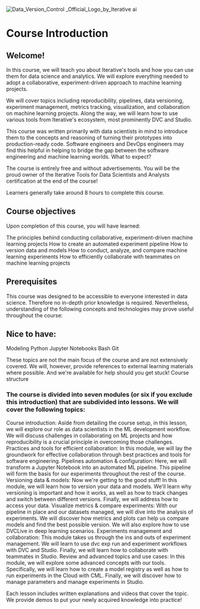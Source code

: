 

![Data_Version_Control _Official_Logo_by_Iterative ai](https://github.com/santhoshmlops/DVC_Course/assets/133121635/c65bf408-15c6-43e5-bf47-e0ebfefa055a)




# Course Introduction

## Welcome!

In this course, we will teach you about Iterative's tools and how you can use them for data science and analytics. We will explore everything needed to adopt a collaborative, experiment-driven approach to machine learning projects.

We will cover topics including reproducibility, pipelines, data versioning, experiment management, metrics tracking, visualization, and collaboration on machine learning projects. Along the way, we will learn how to use various tools from Iterative's ecosystem, most prominently DVC and Studio.

This course was written primarily with data scientists in mind to introduce them to the concepts and reasoning of turning their prototypes into production-ready code. Software engineers and DevOps engineers may find this helpful in helping to bridge the gap between the software engineering and machine learning worlds.
What to expect?

The course is entirely free and without advertisements. You will be the proud owner of the Iterative Tools for Data Scientists and Analysts certification at the end of the course!

Learners generally take around 8 hours to complete this course.

## Course objectives

Upon completion of this course, you will have learned:

The principles behind conducting collaborative, experiment-driven machine learning projects
How to create an automated experiment pipeline
How to version data and models
How to conduct, analyze, and compare machine learning experiments
How to efficiently collaborate with teammates on machine learning projects

## Prerequisites
This course was designed to be accessible to everyone interested in data science. Therefore no in-depth prior knowledge is required. Nevertheless, understanding of the following concepts and technologies may prove useful throughout the course:

##  Nice to have:

Modeling
Python
Jupyter Notebooks
Bash
Git

These topics are not the main focus of the course and are not extensively covered. We will, however, provide references to external learning materials where possible. And we're available for help should you get stuck!
Course structure

### The course is divided into seven modules (or six if you exclude this introduction) that are subdivided into lessons. We will cover the following topics:

Course introduction: Aside from detailing the course setup, in this lesson, we will explore our role as data scientists in the ML development workflow. We will discuss challenges in collaborating on ML projects and how reproducibility is a crucial principle in overcoming those challenges.
Practices and tools for efficient collaboration: In this module, we will lay the groundwork for effective collaboration through best practices and tools for software engineering.
Pipelines automation & configuration: Here, we will transform a Jupyter Notebook into an automated ML pipeline. This pipeline will form the basis for our experiments throughout the rest of the course.
Versioning data & models: Now we're getting to the good stuff! In this module, we will learn how to version your data and models. We'll learn why versioning is important and how it works, as well as how to track changes and switch between different versions. Finally, we will address how to access your data.
Visualize metrics & compare experiments: With our pipeline in place and our datasets managed, we will dive into the analysis of experiments. We will discover how metrics and plots can help us compare models and find the best possible version. We will also explore how to use DVCLive in deep learning scenarios.
Experiments management and collaboration: This module takes us through the ins and outs of experiment management. We will learn to use dvc exp run and experiment workflows with DVC and Studio. Finally, we will learn how to collaborate with teammates in Studio.
Review and advanced topics and use cases: In this module, we will explore some advanced concepts with our tools. Specifically, we will learn how to create a model registry as well as how to run experiments in the Cloud with CML. Finally, we will discover how to manage parameters and manage experiments in Studio.

Each lesson includes written explanations and videos that cover the topic. We provide demos to put your newly acquired knowledge into practice!
